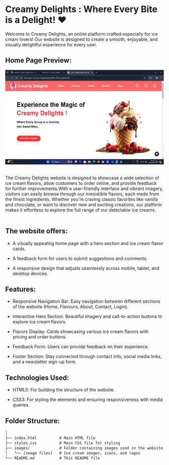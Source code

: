 
# Creamy Delights : Where Every Bite is a Delight! ❤️

Welcome to Creamy Delights, an online platform crafted especially for ice cream lovers! Our website is designed to create a smooth, enjoyable, and visually delightful experience for every user. 

## Home Page Preview:

<img src="./images/shop-ss.png" height=300px><br><br>

The Creamy Delights website is designed to showcase a wide selection of ice cream flavors, allow customers to order online, and provide feedback for further improvements.With a user-friendly interface and vibrant imagery, visitors can easily browse through our irresistible flavors, each made from the finest ingredients. Whether you're craving classic favorites like vanilla and chocolate, or want to discover new and exciting creations, our platform makes it effortless to explore the full range of our delectable ice creams.
<br><br>

## The website offers:

- A visually appealing home page with a hero section and ice cream flavor cards.

- A feedback form for users to submit suggestions and comments.

- A responsive design that adjusts seamlessly across mobile, tablet, and desktop devices.


## Features:
- Responsive Navigation Bar: Easy navigation between different sections of the website (Home, Flavours, About, Contact, Login).

- Interactive Hero Section: Beautiful imagery and call-to-action buttons to explore ice cream flavors.

- Flavors Display: Cards showcasing various ice cream flavors with pricing and order buttons.

- Feedback Form: Users can provide feedback on their experience.

- Footer Section: Stay connected through contact info, social media links, and a newsletter sign-up form.

## Technologies Used:

- HTML5: For building the structure of the website.

- CSS3: For styling the elements and ensuring responsiveness with media queries.

## Folder Structure:
```CreamyDelights/
│
├── index.html          # Main HTML file
├── styles.css          # Main CSS file for styling
├── images/             # Folder containing images used in the website
│   └── [image files]   # Ice cream images, icons, and logos
└── README.md           # This README file
```
